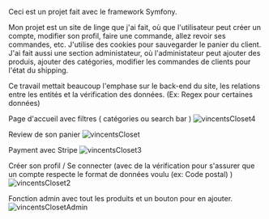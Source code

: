 Ceci est un projet fait avec le framework Symfony.

Mon projet est un site de linge que j'ai fait, où que l'utilisateur peut créer un compte, modifier son profil, faire une commande, allez revoir ses commandes, etc. J'utilise des cookies pour sauvegarder le panier du client.
J'ai fait aussi une section administateur, où l'administateur peut ajouter des produis, ajouter des catégories, modifier les commandes de clients pour l'état du shipping.

Ce travail mettait beaucoup l'emphase sur le back-end du site, les relations entre les entités et la vérification des données. (Ex: Regex pour certaines données)


Page d'accueil avec filtres ( catégories ou search bar )
![vincentsCloset4](https://github.com/vdiaferia-cstj/Vincent-sCloset/assets/70543720/c7abbd99-e738-4940-b631-f529e2b283c1)

Review de son panier 
![vincentsCloset](https://github.com/vdiaferia-cstj/Vincent-sCloset/assets/70543720/e255f81d-e2ff-404c-82a7-b9c634ababb1)

Payment avec Stripe
![vincentsCloset3](https://github.com/vdiaferia-cstj/Vincent-sCloset/assets/70543720/e22ad5b6-2b5e-4127-ab88-039d58c95948)

Créer son profil / Se connecter (avec de la vérification pour s'assurer que un compte respecte le format de données voulu (ex: Code postal) )
![vincentsCloset2](https://github.com/vdiaferia-cstj/Vincent-sCloset/assets/70543720/5568ddb6-8b3e-43ee-9dcb-c5f40bd7c29d)

Fonction admin avec tout les produits et un bouton pour en ajouter. 
![vincentsClosetAdmin](https://github.com/vdiaferia-cstj/Vincent-sCloset/assets/70543720/4a08c8a2-35af-4c4b-90c5-c1d3ada6cd1e)






